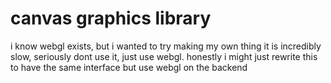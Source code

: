 # canvas graphics library

i know webgl exists, but i wanted to try making my own thing
it is incredibly slow, seriously dont use it, just use webgl.
honestly i might just rewrite this to have the same interface but use webgl on the backend
